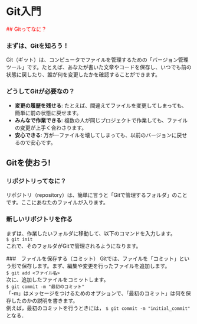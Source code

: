 # Git入門

 <span style="color:red"> ## Gitってなに？ </span>

### まずは、Gitを知ろう！
Git（ギット）は、コンピュータでファイルを管理するための「バージョン管理ツール」です。たとえば、あなたが書いた文章やコードを保存し、いつでも前の状態に戻したり、誰が何を変更したかを確認することができます。

### どうしてGitが必要なの？
- **変更の履歴を残せる**: たとえば、間違えてファイルを変更してしまっても、簡単に前の状態に戻せます。
- **みんなで作業できる**: 複数の人が同じプロジェクトで作業しても、ファイルの変更が上手く合わさります。
- **安心できる**: 万が一ファイルを壊してしまっても、以前のバージョンに戻せるので安心です。

## Gitを使おう!

### リポジトリってなに？
リポジトリ（repository）は、簡単に言うと「Gitで管理するフォルダ」のことです。ここにあなたのファイルが入ります。

### 新しいリポジトリを作る
まずは、作業したいフォルダに移動して、以下のコマンドを入力します。<br>
`$ git init`<br>
これで、そのフォルダがGitで管理されるようになります。

###　ファイルを保存する（コミット）
Gitでは、ファイルを「コミット」という形で保存します。まず、編集や変更を行ったファイルを追加します。<br>
`$ git add <ファイル名>`<br>
次に、追加したファイルをコミットします。<br>
`$ git commit -m "最初のコミット" ` <br>
「-m」はメッセージをつけるためのオプションで、「最初のコミット」は何を保存したのかの説明を書きます。<br>
例えば，最初のコミットを行うときには，
`$ git commit -m "initial_commit"`　となる．

